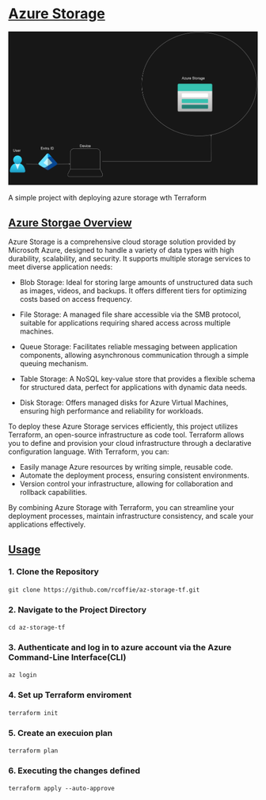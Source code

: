 # <ins>Azure Storage </ins>

![storage](pics/azure-storage.png)

A simple project with deploying azure storage wth Terraform

## <ins> Azure Storgae Overview </ins>

Azure Storage is a comprehensive cloud storage solution provided by Microsoft Azure, designed to handle a variety of data types with high durability, scalability, and security. It supports multiple storage services to meet diverse application needs:

* Blob Storage: Ideal for storing large amounts of unstructured data such as images, videos, and backups. It offers different tiers for optimizing costs based on access frequency.

* File Storage: A managed file share accessible via the SMB protocol, suitable for applications requiring shared access across multiple machines.

* Queue Storage: Facilitates reliable messaging between application components, allowing asynchronous communication through a simple queuing mechanism.

* Table Storage: A NoSQL key-value store that provides a flexible schema for structured data, perfect for applications with dynamic data needs.

* Disk Storage: Offers managed disks for Azure Virtual Machines, ensuring high performance and reliability for workloads.
  
To deploy these Azure Storage services efficiently, this project utilizes Terraform, an open-source infrastructure as code tool. Terraform allows you to define and provision your cloud infrastructure through a declarative configuration language. With Terraform, you can:

* Easily manage Azure resources by writing simple, reusable code.
* Automate the deployment process, ensuring consistent environments.
* Version control your infrastructure, allowing for collaboration and rollback capabilities.

By combining Azure Storage with Terraform, you can streamline your deployment processes, maintain infrastructure consistency, and scale your applications effectively.

## <ins> Usage </ins>

### 1. Clone the Repository

`` git clone https://github.com/rcoffie/az-storage-tf.git ``

### 2. Navigate to the Project Directory

`` cd az-storage-tf ``

### 3. Authenticate and log in to azure account via the Azure Command-Line Interface(CLI)

`` az login ``

### 4. Set up Terraform enviroment

`` terraform init ``

### 5. Create an execuion plan

`` terraform plan ``

### 6. Executing the changes defined

`` terraform apply --auto-approve ``
